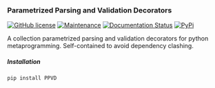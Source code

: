 ### Parametrized Parsing and Validation Decorators 
[![GitHub license](https://img.shields.io/github/license/Naereen/StrapDown.js.svg)](https://github.com/darikoneil/PPVD/blob/master/LICENSE)
[![Maintenance](https://img.shields.io/badge/Maintained%3F-yes-green.svg)](https://GitHub.com/darikoneil/PPVD/graphs/commit-activity)
[![Documentation Status](https://readthedocs.org/projects/calscipy/badge/?version=latest)](https://ppvd.readthedocs.io/en/latest/?badge=latest)
[![PyPi](https://badgen.net/badge/icon/pypi?icon=pypi&label)](https://pypi.org/project/PPVD/)
    
    
    
A collection parametrized parsing and validation decorators for python metaprogramming. Self-contained to avoid dependency clashing.

##### Installation      
`pip install PPVD`

